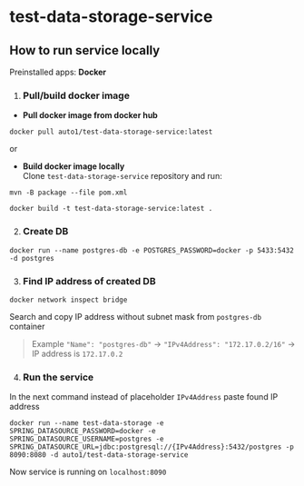 # test-data-storage-service

## How to run service locally

Preinstalled apps: **Docker**

1. ### Pull/build docker image
- **Pull docker image from docker hub**
```
docker pull auto1/test-data-storage-service:latest
```
or  
- **Build docker image locally**  
Clone `test-data-storage-service` repository and run:
```
mvn -B package --file pom.xml
```
```
docker build -t test-data-storage-service:latest .
```

2. ### Create DB
```
docker run --name postgres-db -e POSTGRES_PASSWORD=docker -p 5433:5432 -d postgres
```

3. ### Find IP address of created DB
```
docker network inspect bridge
```
Search and copy IP address without subnet mask from `postgres-db` container  
> Example `"Name": "postgres-db"` -> `"IPv4Address": "172.17.0.2/16"` -> IP address is `172.17.0.2`  

4. ### Run the service

In the next command instead of placeholder `IPv4Address` paste found IP address
```
docker run --name test-data-storage -e SPRING_DATASOURCE_PASSWORD=docker -e SPRING_DATASOURCE_USERNAME=postgres -e SPRING_DATASOURCE_URL=jdbc:postgresql://{IPv4Address}:5432/postgres -p 8090:8080 -d auto1/test-data-storage-service
```
Now service is running on `localhost:8090`
